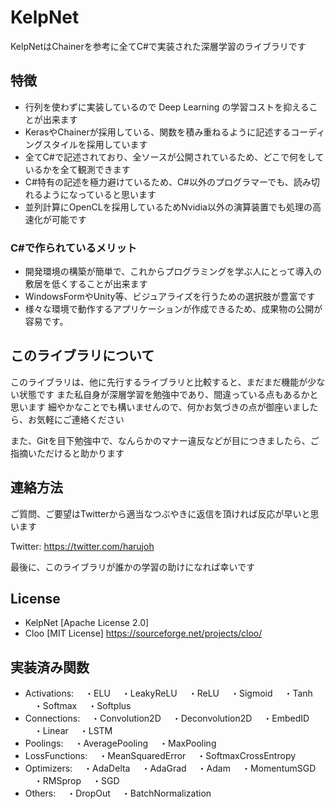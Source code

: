 # KelpNet
KelpNetはChainerを参考に全てC#で実装された深層学習のライブラリです

## 特徴
- 行列を使わずに実装しているので Deep Learning の学習コストを抑えることが出来ます
- KerasやChainerが採用している、関数を積み重ねるように記述するコーディングスタイルを採用しています
- 全てC#で記述されており、全ソースが公開されているため、どこで何をしているかを全て観測できます
- C#特有の記述を極力避けているため、C#以外のプログラマーでも、読み切れるようになっていると思います
- 並列計算にOpenCLを採用しているためNvidia以外の演算装置でも処理の高速化が可能です

### C#で作られているメリット
- 開発環境の構築が簡単で、これからプログラミングを学ぶ人にとって導入の敷居を低くすることが出来ます
- WindowsFormやUnity等、ビジュアライズを行うための選択肢が豊富です
- 様々な環境で動作するアプリケーションが作成できるため、成果物の公開が容易です。

## このライブラリについて
このライブラリは、他に先行するライブラリと比較すると、まだまだ機能が少ない状態です
また私自身が深層学習を勉強中であり、間違っている点もあるかと思います
細やかなことでも構いませんので、何かお気づきの点が御座いましたら、お気軽にご連絡ください

また、Gitを目下勉強中で、なんらかのマナー違反などが目につきましたら、ご指摘いただけると助かります


## 連絡方法
ご質問、ご要望はTwitterから適当なつぶやきに返信を頂ければ反応が早いと思います

Twitter: https://twitter.com/harujoh


最後に、このライブラリが誰かの学習の助けになれば幸いです


## License
- KelpNet [Apache License 2.0]
- Cloo [MIT License] https://sourceforge.net/projects/cloo/

## 実装済み関数
- Activations:
　・ELU
　・LeakyReLU
　・ReLU
　・Sigmoid
　・Tanh
　・Softmax
　・Softplus
- Connections:
　・Convolution2D
　・Deconvolution2D
　・EmbedID
　・Linear
　・LSTM
- Poolings:
　・AveragePooling
　・MaxPooling
- LossFunctions:
　・MeanSquaredError
　・SoftmaxCrossEntropy
- Optimizers:
　・AdaDelta
　・AdaGrad
　・Adam
　・MomentumSGD
　・RMSprop
　・SGD
- Others:
　・DropOut
　・BatchNormalization
